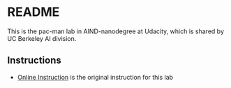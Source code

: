 # README

This is the pac-man lab in AIND-nanodegree at Udacity, which is shared by UC Berkeley AI division.

## Instructions 

- [Online Instruction](https://inst.eecs.berkeley.edu/~cs188/fa10/projects/search/search.html) is the original instruction for this lab

